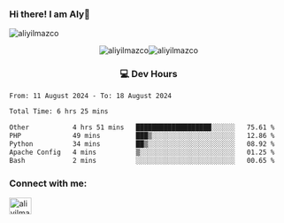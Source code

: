 ### Hi there! I am Aly👋

<p align="left"> <img src="https://komarev.com/ghpvc/?username=aliyilmazco&label=Profile%20views&color=0e75b6&style=flat" alt="aliyilmazco" /> </p>
<p align="center"><img align="center" src="https://github-readme-stats.vercel.app/api?username=aliyilmazco&show_icons=true&locale=en" alt="aliyilmazco" /><img align="center" src="https://github-readme-streak-stats.herokuapp.com/?user=aliyilmazco&" alt="aliyilmazco" /></p>

<h3 align="center">💻 Dev Hours</h3>

<!--START_SECTION:waka-->

```txt
From: 11 August 2024 - To: 18 August 2024

Total Time: 6 hrs 25 mins

Other           4 hrs 51 mins   ███████████████████░░░░░░   75.61 %
PHP             49 mins         ███▒░░░░░░░░░░░░░░░░░░░░░   12.86 %
Python          34 mins         ██▒░░░░░░░░░░░░░░░░░░░░░░   08.92 %
Apache Config   4 mins          ▒░░░░░░░░░░░░░░░░░░░░░░░░   01.25 %
Bash            2 mins          ░░░░░░░░░░░░░░░░░░░░░░░░░   00.65 %
```

<!--END_SECTION:waka-->

<h3 align="left">Connect with me:</h3>
<p align="left">
<a href="https://linkedin.com/in/aliyilmazco" target="blank"><img align="center" src="https://raw.githubusercontent.com/rahuldkjain/github-profile-readme-generator/master/src/images/icons/Social/linked-in-alt.svg" alt="aliyilmazco" height="30" width="40" /></a>
</p>
